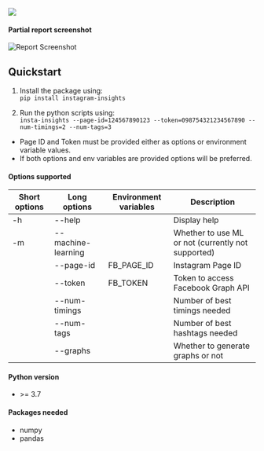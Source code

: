 ![](https://github.com/PardhuMadipalli/instagram-insights/workflows/Publish%20PyPi%20Package/badge.svg)

#### Partial report screenshot

![Report Screenshot](screenshot.png "Report Screenshot")

## Quickstart

1. Install the package using:<br>
`pip install instagram-insights`

2. Run the python scripts using:<br>
`insta-insights --page-id=124567890123 --token=098754321234567890 --num-timings=2 --num-tags=3`

- Page ID and Token must be provided either as options or environment variable values. 
- If both options and env variables are provided options will be preferred.

#### Options supported

| Short options | Long options | Environment variables | Description |
|---------------|--------------|-----------------------|-------------|
| -h | --help | | Display help |
| -m | --machine-learning | | Whether to use ML or not (currently not supported)|
| | --page-id | FB_PAGE_ID| Instagram Page ID |
| | --token   | FB_TOKEN  | Token to access Facebook Graph API |
| | --num-timings | | Number of best timings needed |
| | --num-tags | | Number of best hashtags needed |
| | --graphs | | Whether to generate graphs or not |


#### Python version

- \>= 3.7

#### Packages needed
- numpy
- pandas
